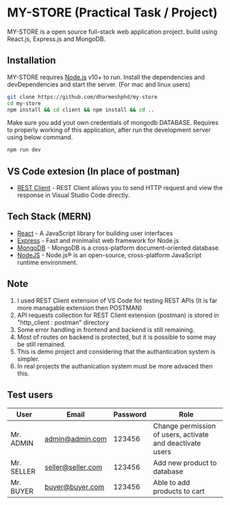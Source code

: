 # MY-STORE (Practical Task / Project)

MY-STORE is a open source full-stack web application project. build using React.js, Express.js and MongoDB.

## Installation
MY-STORE requires [Node.js](https://nodejs.org/) v10+ to run.
Install the dependencies and devDependencies and start the server.  (For mac and linux users)
```sh
git clone https://github.com/dharmeshphd/my-store
cd my-store
npm install && cd client && npm install && cd ..
```
Make sure you add yout own credentials of mongodb DATABASE. Requires to properly working of this application, after run the development server using below command.
```sh
npm run dev
```
## VS Code extesion (In place of postman)
- [REST Client](https://marketplace.visualstudio.com/items?itemName=humao.rest-client) - REST Client allows you to send HTTP request and view the response in Visual Studio Code directly.
 
## Tech Stack (MERN)
- [React](https://reactjs.org) - A JavaScript library for building user interfaces
- [Express](https://expressjs.com) - Fast and minimalist web framework for Node.js
- [MongoDB](https://www.mongodb.com) - MongoDB is a cross-platform document-oriented database.
- [NodeJS](https://nodejs.org/en/) - Node.js® is an open-source, cross-platform JavaScript runtime environment.

## Note
1. I used REST Client extension of VS Code for testing REST APIs (It is far more managable extension then POSTMAN)
2. API requests collection for REST Client extension (postman) is stored in "http_client : postman" directory
3. Some error handling in frontend and backend is still remaining. 
4. Most of routes on backend is protected, but it is possible to some may be still remained.
5. This is demo project and considering that the authantication system is simpler.
6. In real projects the authanication system must be more advaced then this.

## Test users 
| User | Email | Password | Role |
| ------ | ------ |------ | ------ |
| Mr. ADMIN | admin@admin.com | 123456 | Change permission of users, activate and deactivate users |
| Mr. SELLER | seller@seller.com | 123456 | Add new product to database |
| Mr. BUYER | buyer@buyer.com | 123456 | Able to add products to cart |
